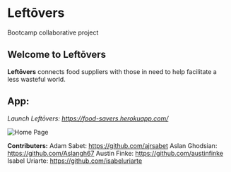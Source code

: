 # Leftōvers

Bootcamp collaborative project

## Welcome to Leftōvers

**Leftōvers** connects food suppliers with those in need to help facilitate a less wasteful world. 

## App:

*Launch Leftōvers: https://food-savers.herokuapp.com/*

![Home Page](https://github.com/austinfinke/project3-front/client/public/homepage.png)


**Contributers:**
Adam Sabet: https://github.com/ajrsabet
Aslan Ghodsian: https://github.com/Aslangh67
Austin Finke: https://github.com/austinfinke
Isabel Uriarte: https://github.com/isabeluriarte
